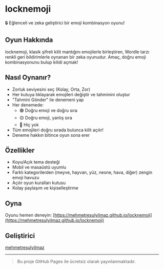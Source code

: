 # locknemoji

🔒 Eğlenceli ve zeka geliştirici bir emoji kombinasyon oyunu!

## Oyun Hakkında

locknemoji, klasik şifreli kilit mantığını emojilerle birleştiren, Wordle tarzı renkli geri bildirimlerle oynanan bir zeka oyunudur. Amaç, doğru emoji kombinasyonunu bulup kilidi açmak!

## Nasıl Oynanır?
- Zorluk seviyesini seç (Kolay, Orta, Zor)
- Her kutuya tıklayarak emojileri değiştir ve tahminini oluştur
- "Tahmini Gönder" ile denemeni yap
- Her denemede:
  - 🟢 Doğru emoji ve doğru sıra
  - 🟡 Doğru emoji, yanlış sıra
  - 🔴 Hiç yok
- Tüm emojileri doğru sırada bulunca kilit açılır!
- Deneme hakkın bitince oyun sona erer

## Özellikler
- Koyu/Açık tema desteği
- Mobil ve masaüstü uyumlu
- Farklı kategorilerden (meyve, hayvan, yüz, nesne, hava, diğer) zengin emoji havuzu
- Açılır oyun kuralları kutusu
- Kolay paylaşım ve kişiselleştirme

## Oyna
Oyunu hemen deneyin: [https://mehmetresulyilmaz.github.io/locknemoji](https://mehmetresulyilmaz.github.io/locknemoji)

## Geliştirici
[mehmetresulyilmaz](https://github.com/mehmetresulyilmaz)

---

> Bu proje GitHub Pages ile ücretsiz olarak yayınlanmaktadır.
